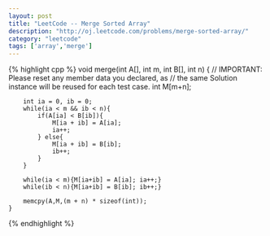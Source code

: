 ```yaml
---
layout: post
title: "LeetCode -- Merge Sorted Array"
description: "http://oj.leetcode.com/problems/merge-sorted-array/"
category: "leetcode"
tags: ['array','merge']
---
```


{% highlight cpp %}
    void merge(int A[], int m, int B[], int n) {
        // IMPORTANT: Please reset any member data you declared, as
        // the same Solution instance will be reused for each test case.
        int M[m+n];
        
        int ia = 0, ib = 0;
        while(ia < m && ib < n){
            if(A[ia] < B[ib]){
                M[ia + ib] = A[ia];
                ia++;
            } else{
                M[ia + ib] = B[ib];
                ib++;
            }
        }
        
        while(ia < m){M[ia+ib] = A[ia]; ia++;}
        while(ib < n){M[ia+ib] = B[ib]; ib++;}
        
        memcpy(A,M,(m + n) * sizeof(int));
    }
{% endhighlight %}
